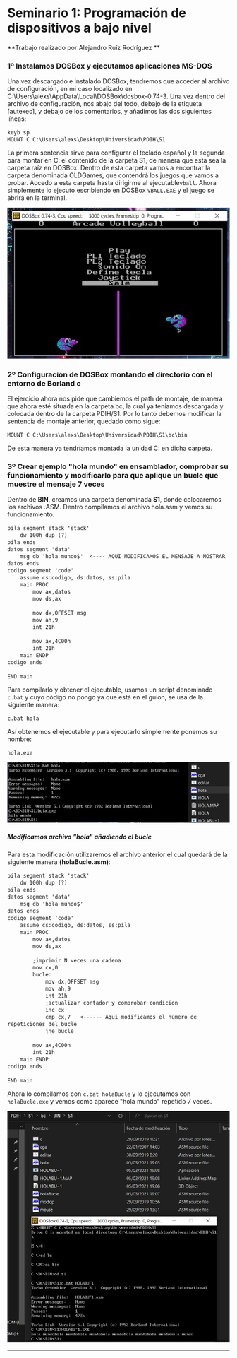 # Seminario 1: Programación de dispositivos a bajo nivel

**Trabajo realizado por Alejandro Ruíz Rodríguez **

### 1º Instalamos DOSBox y ejecutamos aplicaciones MS-DOS

Una vez descargado e instalado DOSBox, tendremos que acceder al archivo de configuración, en mi caso localizado en C:\Users\alexs\AppData\Local\DOSBox\dosbox-0.74-3. Una vez dentro del archivo de configuración, nos abajo del todo, debajo de la etiqueta [autexec], y debajo de los comentarios, y añadimos las dos siguientes líneas:

~~~~
keyb sp
MOUNT C C:\Users\alexs\Desktop\Universidad\PDIH\S1
~~~~
La primera sentencia sirve para configurar el teclado español y la segunda para montar en C: el contenido de la carpeta  S1, de manera que esta sea la carpeta raíz en DOSBox. Dentro de esta carpeta vamos a encontrar la carpeta denominada OLDGames, que contendrá los juegos que vamos a probar. Accedo a esta carpeta hasta dirigirme al ejecutable`vball`. Ahora simplemente lo ejecuto escribiendo en DOSBox `VBALL.EXE` y el juego se abrirá en la terminal.

![Imagen ejecucion juego vball.exe](./Capturas/juego.jpg)

### 2º Configuración de DOSBox montando el directorio con el entorno de Borland c

El ejercicio ahora nos pide que cambiemos el path de montaje, de manera que ahora esté situada en la carpeta bc, la cual ya teníamos descargada y colocada dentro de la carpeta PDIH/S1. Por lo tanto debemos modificar la sentencia de montaje anterior, quedado como sigue:
~~~
MOUNT C C:\Users\alexs\Desktop\Universidad\PDIH\S1\bc\bin
~~~
De esta manera ya tendríamos montada la unidad C: en dicha carpeta.

### 3º Crear ejemplo "hola mundo" en ensamblador, comprobar su funcionamiento y modificarlo para que aplique un bucle que muestre el mensaje 7 veces

Dentro de **BIN**, creamos una carpeta denominada **S1**, donde colocaremos los archivos .ASM. Dentro compilamos el archivo hola.asm y vemos su funcionamiento. 
~~~~
pila segment stack 'stack'
	dw 100h dup (?)
pila ends
datos segment 'data'
	msg db 'hola mundo$'  <---- AQUI MODIFICAMOS EL MENSAJE A MOSTRAR
datos ends
codigo segment 'code'
	assume cs:codigo, ds:datos, ss:pila
	main PROC
		mov ax,datos
		mov ds,ax

		mov dx,OFFSET msg
		mov ah,9
		int 21h

		mov ax,4C00h
		int 21h
	main ENDP
codigo ends

END main
~~~~

Para compilarlo y obtener el ejecutable, usamos un script denominado `c.bat` y cuyo código no pongo ya que está en el guion, se usa de la siguiente manera:
~~~~
c.bat hola
~~~~
Así obtenemos el ejecutable y para ejecutarlo simplemente ponemos su nombre:
~~~~
hola.exe
~~~~
![Imagen ejecucion ejecutable hola.exe](./Capturas/holanormal.jpg)

##### Modificamos archivo "hola" añadiendo el bucle

Para esta modificación utilizaremos el archivo anterior el cual quedará de la siguiente manera **(holaBucle.asm)**:
~~~~
pila segment stack 'stack'
	dw 100h dup (?)
pila ends
datos segment 'data'
	msg db 'hola mundo$'
datos ends
codigo segment 'code'
	assume cs:codigo, ds:datos, ss:pila
	main PROC
		mov ax,datos
		mov ds,ax

        ;imprimir N veces una cadena
        mov cx,0
        bucle:
            mov dx,OFFSET msg
            mov ah,9
            int 21h
            ;actualizar contador y comprobar condicion
            inc cx
            cmp cx,7   <------ Aquí modificamos el número de repeticiones del bucle
            jne bucle

		mov ax,4C00h
		int 21h
	main ENDP
codigo ends

END main
~~~~
Ahora lo compilamos con `c.bat holaBucle` y lo ejecutamos con `holaBucle.exe` y vemos como aparece "hola mundo" repetido 7 veces.

![Imagen ejecucion hola mudo modificado con el bucle](./Capturas/ejecucionBucle.jpg)

---